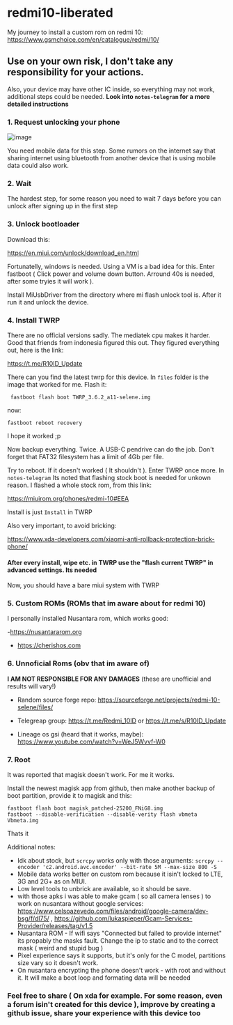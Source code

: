# redmi10-liberated
My journey to install a custom rom on redmi 10: https://www.gsmchoice.com/en/catalogue/redmi/10/
## Use on your own risk, I don't take any responsibility for your actions.
Also, your device may have other IC inside, so everything may not work, additional steps could be needed. **Look into `notes-telegram` for a more detailed instructions**

### 1. Request unlocking your phone
![image](https://user-images.githubusercontent.com/53944559/189953810-12d82ab7-4748-4669-94b8-95a2b72d1804.png)

You need mobile data for this step. Some rumors on the internet say that sharing internet using bluetooth from another device that is using mobile data could also work.

### 2. Wait
The hardest step, for some reason you need to wait 7 days before you can unlock after signing up in the first step

### 3. Unlock bootloader
Download this:

https://en.miui.com/unlock/download_en.html

Fortunatelly, windows is needed. Using a VM is a bad idea for this. Enter fastboot ( Click power and volume down button. Arround 40s is needed, after some tryies it will work ). 

Install MiUsbDriver from the directory where mi flash unlock tool is. After it run it and unlock the device.

### 4. Install TWRP
There are no official versions sadly. The mediatek cpu makes it harder. Good that friends from indonesia figured this out. They figured everything out, here is the link:

https://t.me/R10ID_Update

There can you find the latest twrp for this device. In `files` folder is the image that worked for me. Flash it:
```
 fastboot flash boot TWRP_3.6.2_a11-selene.img
```
now:
```
fastboot reboot recovery
```
I hope it worked ;p

Now backup everything. Twice. A USB-C pendrive can do the job. Don't forget that FAT32 filesystem has a limit of 4Gb per file.

Try to reboot. If it doesn't worked ( It shouldn't ). Enter TWRP once more. In `notes-telegram` Its noted that flashing stock boot is needed for unkown reason. I flashed a whole stock rom, from this link:

https://miuirom.org/phones/redmi-10#EEA

Install is just `Install` in TWRP

Also very important, to avoid bricking:

https://www.xda-developers.com/xiaomi-anti-rollback-protection-brick-phone/

#### After every install, wipe etc. in TWRP use the "flash current TWRP" in advanced settings. Its needed

Now, you should have a bare miui system with TWRP

### 5. Custom ROMs (ROMs that im aware about for redmi 10)

I personally installed Nusantara rom, which works good:

-https://nusantararom.org

- https://cherishos.com

### 6. Unnoficial Roms (obv that im aware of)

**I AM NOT RESPONSIBLE FOR ANY DAMAGES** (these are unofficial and results will vary!)

- Random source forge repo: https://sourceforge.net/projects/redmi-10-selene/files/

- Telegreap group: https://t.me/Redmi_10ID or https://t.me/s/R10ID_Update
 
- Lineage os gsi (heard that it works, maybe): https://www.youtube.com/watch?v=WeJ5Wvvf-W0

### 7. Root
It was reported that magisk doesn't work. For me it works. 

Install the newest magisk app from github, then make another backup of boot partition, provide it to magisk and this:
```
fastboot flash boot magisk_patched-25200_FNiG8.img
fastboot --disable-verification --disable-verity flash vbmeta Vbmeta.img
```

Thats it

Additional notes:
- Idk about stock, but `scrcpy` works only with those arguments: `scrcpy --encoder 'c2.android.avc.encoder' --bit-rate 5M --max-size 800 -S`
- Mobile data works better on custom rom because it isin't locked to LTE, 3G and 2G+ as on MIUI.
- Low level tools to unbrick are available, so it should be save.
- with those apks i was able to make gcam ( so all camera lenses ) to work on nusantara without google services: https://www.celsoazevedo.com/files/android/google-camera/dev-bsg/f/dl75/ , https://github.com/lukaspieper/Gcam-Services-Provider/releases/tag/v1.5
- Nusantara ROM - If wifi says "Connected but failed to provide internet" its propably the masks fault. Change the ip to static and to the correct mask ( weird and stupid bug )
- Pixel experience says it supports, but it's only for the C model, partitions size vary so it doesn't work.
- On nusantara encrypting the phone doesn't work - with root and without it. It will make a boot loop and formating data will be needed
### Feel free to share ( On xda for example. For some reason, even a forum isin't created for this device ), improve by creating a github issue, share your experience with this device too
